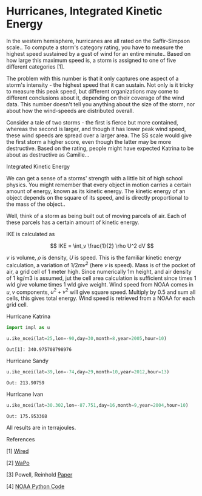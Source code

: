 # Hurricanes, Integrated Kinetic Energy

In the western hemisphere, hurricanes are all rated on the
Saffir-Simpson scale..  To compute a storm's category rating, you have
to measure the highest speed sustained by a gust of wind for an entire
minute.. Based on how large this maximum speed is, a storm is assigned
to one of five different categories [1].

The problem with this number is that it only captures one aspect of a
storm's intensity - the highest speed that it can sustain. Not only is
it tricky to measure this peak speed, but different organizations may
come to different conclusions about it, depending on their coverage of
the wind data. This number doesn't tell you anything about the size of
the storm, nor about how the wind-speeds are distributed overall.

Consider a tale of two storms - the first is fierce but more
contained, whereas the second is larger, and though it has lower peak
wind speed, these wind speeds are spread over a larger area. The SS
scale would give the first storm a higher score, even though the
latter may be more destructive. Based on the rating, people might have
expected Katrina to be about as destructive as Camille...

Integrated Kinetic Energy

We can get a sense of a storms' strength with a little bit of high
school physics. You might remember that every object in motion carries
a certain amount of energy, known as its kinetic energy. The kinetic
energy of an object depends on the square of its speed, and is
directly proportional to the mass of the object..

Well, think of a storm as being built out of moving parcels of
air. Each of these parcels has a certain amount of kinetic energy.

IKE is calculated as

$$
IKE = \int_v \frac{1}{2} \rho U^2 dV
$$

$v$ is volume, $\rho$ is density, $U$ is speed. This is the familiar
kinetic energy calculation, a variation of $1/2 m v^2$ (here $v$ is
speed). Mass is of the pocket of air, a grid cell of 1 meter
high. Since numerically 1m height, and air density of 1 kg/m3 is
assumed, jut the cell area calculation is sufficient since times 1 wld
give volume times 1 wld give weight. Wind speed from NOAA comes in
$u,v$ components, $u^2+v^2$ will give square speed. Multiply by 0.5
and sum all cells, this gives total energy. Wind speed is retrieved
from a NOAA for each grid cell.

Hurricane Katrina

```python
import impl as u
```

```python
u.ike_ncei(lat=25,lon=-90,day=30,month=8,year=2005,hour=10)
```

```text
Out[1]: 340.975708798976
```

Hurricane Sandy

```python
u.ike_ncei(lat=39,lon=-74,day=29,month=10,year=2012,hour=13)
```

```text
Out: 213.90759
```

Hurricane Ivan

```python
u.ike_ncei(lat=30.302,lon=-87.751,day=16,month=9,year=2004,hour=10)
```

```text
Out: 175.953368
```

All results are in terrajoules.

References

[1] [Wired](https://www.wired.com/2012/11/what-is-the-true-measure-of-a-storm/)

[2] [WaPo](https://www.washingtonpost.com/nation/2021/08/31/how-ida-katrina-compare-wind-fingerprints)

[3] Powell, Reinhold [Paper](https://www.researchgate.net/publication/252765649_Tropical_Cyclone_Destructive_Potential_by_Integrated_Kinetic_Energy)

[4] [NOAA Python Code](https://unidata.github.io/python-training/workshop/MetPy_Case_Study/metpy-case-study/)
